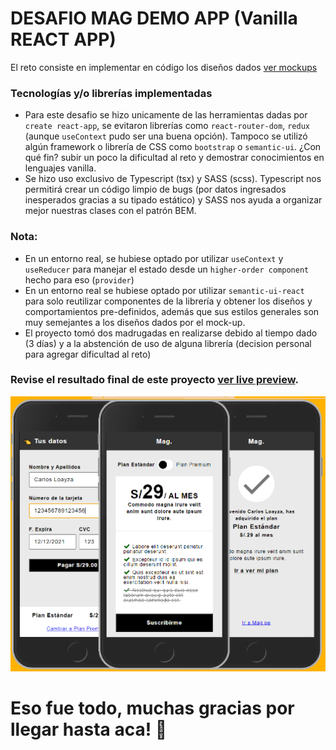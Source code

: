 # DESAFIO MAG DEMO APP (Vanilla REACT APP)

El reto consiste en implementar en código los diseños dados [ver mockups](https://xd.adobe.com/view/95b2cf77-ac47-4c1d-5430-43576b88590e-e383/)

### Tecnologías y/o librerías implementadas
* Para este desafio se hizo unicamente de las herramientas dadas por `create react-app`, se evitaron librerías como `react-router-dom`, `redux` (aunque `useContext` pudo ser una buena opción). Tampoco se utilizó algún framework o librería de CSS como `bootstrap` o `semantic-ui`. ¿Con qué fin? subir un poco la dificultad al reto y demostrar conocimientos en lenguajes vanilla.
* Se hizo uso exclusivo de Typescript (tsx) y SASS (scss). Typescript nos permitirá crear un código limpio de bugs (por datos ingresados inesperados gracias a su tipado estático) y SASS nos ayuda a organizar mejor nuestras clases con el patrón BEM.


### Nota:
* En un entorno real, se hubiese optado por utilizar `useContext` y `useReducer` para manejar el estado desde un `higher-order component` hecho para eso (`provider`) 
* En un entorno real se hubiese optado por utilizar `semantic-ui-react` para solo reutilizar componentes de la librería y obtener los diseños y comportamientos pre-definidos, además que sus estilos generales son muy semejantes a los diseños dados por el mock-up.
* El proyecto tomó dos madrugadas en realizarse debido al tiempo dado (3 días) y a la abstención de uso de alguna librería (decision personal para agregar dificultad al reto)
### Revise el resultado final de este proyecto [ver live preview](https://thecargos.github.io/mag-demo-frontend/).

![resultado final](./assets/mag-result.png)


# Eso fue todo, muchas gracias por llegar hasta aca! 🎉


